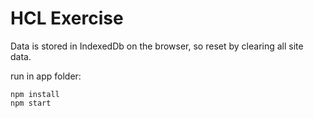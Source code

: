 # HCL Exercise

Data is stored in IndexedDb on the browser, so reset by clearing all site data.

run in app folder:
````
npm install
npm start
````
